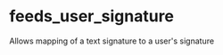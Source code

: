 feeds_user_signature
====================

Allows mapping of a text signature to a user's signature 
